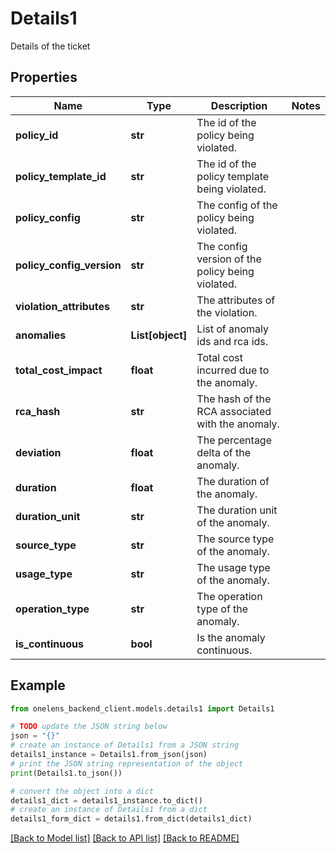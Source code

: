 # Details1

Details of the ticket

## Properties

Name | Type | Description | Notes
------------ | ------------- | ------------- | -------------
**policy_id** | **str** | The id of the policy being violated. | 
**policy_template_id** | **str** | The id of the policy template being violated. | 
**policy_config** | **str** | The config of the policy being violated. | 
**policy_config_version** | **str** | The config version of the policy being violated. | 
**violation_attributes** | **str** | The attributes of the violation. | 
**anomalies** | **List[object]** | List of anomaly ids and rca ids. | 
**total_cost_impact** | **float** | Total cost incurred due to the anomaly. | 
**rca_hash** | **str** | The hash of the RCA associated with the anomaly. | 
**deviation** | **float** | The percentage delta of the anomaly. | 
**duration** | **float** | The duration of the anomaly. | 
**duration_unit** | **str** | The duration unit of the anomaly. | 
**source_type** | **str** | The source type of the anomaly. | 
**usage_type** | **str** | The usage type of the anomaly. | 
**operation_type** | **str** | The operation type of the anomaly. | 
**is_continuous** | **bool** | Is the anomaly continuous. | 

## Example

```python
from onelens_backend_client.models.details1 import Details1

# TODO update the JSON string below
json = "{}"
# create an instance of Details1 from a JSON string
details1_instance = Details1.from_json(json)
# print the JSON string representation of the object
print(Details1.to_json())

# convert the object into a dict
details1_dict = details1_instance.to_dict()
# create an instance of Details1 from a dict
details1_form_dict = details1.from_dict(details1_dict)
```
[[Back to Model list]](../README.md#documentation-for-models) [[Back to API list]](../README.md#documentation-for-api-endpoints) [[Back to README]](../README.md)


